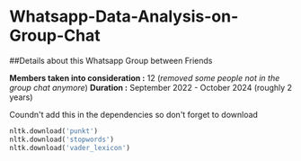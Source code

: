 # Whatsapp-Data-Analysis-on-Group-Chat

##Details about this Whatsapp Group between Friends

**Members taken into consideration :** 12 (_removed some people not in the group chat anymore_)
**Duration :** September 2022 - October 2024 (roughly 2 years)


Coundn't add this in the dependencies so don't forget to download

```python
nltk.download('punkt')
nltk.download('stopwords')
nltk.download('vader_lexicon')
```
